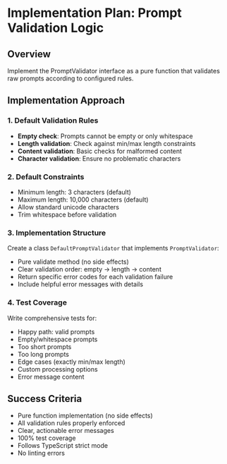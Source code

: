 # Implementation Plan: Prompt Validation Logic

## Overview

Implement the PromptValidator interface as a pure function that validates raw prompts according to configured rules.

## Implementation Approach

### 1. Default Validation Rules

- **Empty check**: Prompts cannot be empty or only whitespace
- **Length validation**: Check against min/max length constraints
- **Content validation**: Basic checks for malformed content
- **Character validation**: Ensure no problematic characters

### 2. Default Constraints

- Minimum length: 3 characters (default)
- Maximum length: 10,000 characters (default)
- Allow standard unicode characters
- Trim whitespace before validation

### 3. Implementation Structure

Create a class `DefaultPromptValidator` that implements `PromptValidator`:

- Pure validate method (no side effects)
- Clear validation order: empty → length → content
- Return specific error codes for each validation failure
- Include helpful error messages with details

### 4. Test Coverage

Write comprehensive tests for:

- Happy path: valid prompts
- Empty/whitespace prompts
- Too short prompts
- Too long prompts
- Edge cases (exactly min/max length)
- Custom processing options
- Error message content

## Success Criteria

- Pure function implementation (no side effects)
- All validation rules properly enforced
- Clear, actionable error messages
- 100% test coverage
- Follows TypeScript strict mode
- No linting errors
